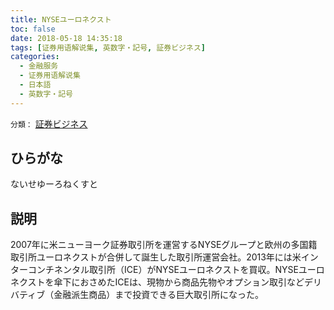 ```yaml
---
title: NYSEユーロネクスト
toc: false
date: 2018-05-18 14:35:18
tags: [证券用语解说集, 英数字・記号, 証券ビジネス]
categories:
  - 金融服务
  - 证券用语解说集
  - 日本語
  - 英数字・記号
---
```


`分類：` [証券ビジネス](/tags/証券ビジネス/)

## ひらがな

ないせゆーろねくすと

## 説明

2007年に米ニューヨーク証券取引所を運営するNYSEグループと欧州の多国籍取引所ユーロネクストが合併して誕生した取引所運営会社。2013年には米インターコンチネンタル取引所（ICE）がNYSEユーロネクストを買収。NYSEユーロネクストを傘下におさめたICEは、現物から商品先物やオプション取引などデリバティブ（金融派生商品）まで投資できる巨大取引所になった。
